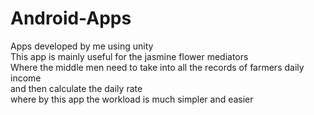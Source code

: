 # Android-Apps
Apps developed by me using unity <br>
This app is mainly useful for the jasmine flower mediators<br>
Where the middle men need to take into all the records of farmers daily income<br>
and then calculate the daily rate <br>
where by this app the workload is much simpler and easier
